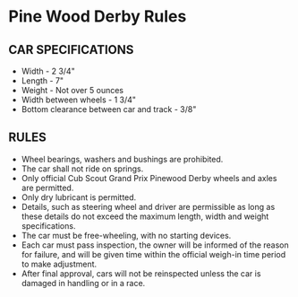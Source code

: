 # Pine Wood Derby Rules #
<style>
@media screen
{
	img[alt="cub scouts"]{display:none}
	.print{display:none;}
}

</style>
<div class="print print_header">
![cub scouts](https://cub306.org/images/logo.png)
Cub Scout Pack 306
</div>

## CAR SPECIFICATIONS ##

* Width - 2 3/4"
* Length - 7"
* Weight - Not over 5 ounces
* Width between wheels - 1 3/4"
* Bottom clearance between car and track - 3/8"

## RULES ##

* Wheel bearings, washers and bushings are prohibited.
* The car shall not ride on springs.
* Only official Cub Scout Grand Prix Pinewood Derby wheels and axles are permitted.
* Only dry lubricant is permitted.
* Details, such as steering wheel and driver are permissible as long as these details do not exceed the maximum length, width and weight specifications.
* The car must be free-wheeling, with no starting devices.
* Each car must pass inspection, the owner will be informed of the reason for failure, and will be given time within the official weigh-in time period to make adjustment.
* After final approval, cars will not be reinspected unless the car is damaged in handling or in a race.

<div class="print print_footer">

----
https://cub306.org/ - 2022-01-13
</div>
